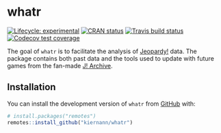 
<!-- README.md is generated from README.Rmd. Please edit that file -->

# whatr

<!-- badges: start -->

[![Lifecycle:
experimental](https://img.shields.io/badge/lifecycle-experimental-orange.svg)](https://www.tidyverse.org/lifecycle/#experimental)
[![CRAN
status](https://www.r-pkg.org/badges/version/whatr)](https://CRAN.R-project.org/package=whatr)
[![Travis build
status](https://travis-ci.org/kiernann/whatr.svg?branch=master)](https://travis-ci.org/kiernann/whatr)
[![Codecov test
coverage](https://codecov.io/gh/kiernann/whatr/branch/master/graph/badge.svg)](https://codecov.io/gh/kiernann/whatr?branch=master')
<!-- badges: end -->

The goal of `whatr` is to facilitate the analysis of
[Jeopardy\!](https://www.jeopardy.com/) data. The package contains both
past data and the tools used to update with future games from the
fan-made [J\! Archive](http://j-archive.com/).

## Installation

You can install the development version of `whatr` from
[GitHub](https://github.com/kiernann/whatr) with:

``` r
# install.packages("remotes")
remotes::install_github("kiernann/whatr")
```
